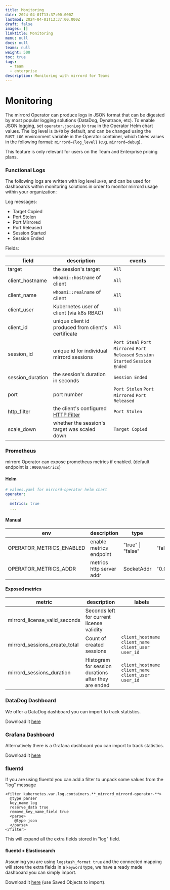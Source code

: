 ```yaml
---
title: Monitoring
date: 2024-04-01T13:37:00.000Z
lastmod: 2024-04-01T13:37:00.000Z
draft: false
images: []
linktitle: Monitoring
menu: null
docs: null
teams: null
weight: 500
toc: true
tags:
  - team
  - enterprise
description: Monitoring with mirrord for Teams
---
```


# Monitoring

The mirrord Operator can produce logs in JSON format that can be digested by most popular logging solutions (DataDog, Dynatrace, etc). To enable JSON logging, set `operator.jsonLog` to `true` in the Operator Helm chart values. The log level is `INFO` by default, and can be changed using the `RUST_LOG` environment variable in the Operator container, which takes values in the following format: `mirrord={log_level}` (e.g. `mirrord=debug`).

This feature is only relevant for users on the Team and Enterprise pricing plans.

### Functional Logs

The following logs are written with log level `INFO`, and can be used for dashboards within monitoring solutions in order to monitor mirrord usage within your organization:

Log messages:

* Target Copied
* Port Stolen
* Port Mirrored
* Port Released
* Session Started
* Session Ended

Fields:

| field             | description                                                                                                                                                                  | events                                                                         |
| ----------------- | ---------------------------------------------------------------------------------------------------------------------------------------------------------------------------- | ------------------------------------------------------------------------------ |
| target            | the session's target                                                                                                                                                         | `All`                                                                          |
| client\_hostname  | `whoami::hostname` of client                                                                                                                                                 | `All`                                                                          |
| client\_name      | `whoami::realname` of client                                                                                                                                                 | `All`                                                                          |
| client\_user      | Kubernetes user of client (via k8s RBAC)                                                                                                                                     | `All`                                                                          |
| client\_id        | unique client id produced from client's certificate                                                                                                                          | `All`                                                                          |
| session\_id       | unique id for individual mirrord sessions                                                                                                                                    | `Port Steal` `Port Mirrored` `Port Released` `Session Started` `Session Ended` |
| session\_duration | the session's duration in seconds                                                                                                                                            | `Session Ended`                                                                |
| port              | port number                                                                                                                                                                  | `Port Stolen` `Port Mirrored` `Port Released`                                  |
| http\_filter      | the client's configured [HTTP Filter](../reference/configuration.md#feature.network) | `Port Stolen`                                                                  |
| scale\_down       | whether the session's target was scaled down                                                                                                                                 | `Target Copied`                                                                |

### Prometheus

mirrord Operator can expose prometheus metrics if enabled. (default endpoint is `:9000/metrics`)

#### Helm

```yaml
# values.yaml for mirrord-operator helm chart
operator:
  ...
  metrics: true
  ...
```

#### Manual

| env                        | description              | type              | default        |
| -------------------------- | ------------------------ | ----------------- | -------------- |
| OPERATOR\_METRICS\_ENABLED | enable metrics endpoint  | "true" \| "false" | "false"        |
| OPERATOR\_METRICS\_ADDR    | metrics http server addr | SocketAddr        | "0.0.0.0:9000" |

#### Exposed metrics

| metric                           | description                                          | labels                                                  |
| -------------------------------- | ---------------------------------------------------- | ------------------------------------------------------- |
| mirrord\_license\_valid\_seconds | Seconds left for current license validity            |                                                         |
| mirrord\_sessions\_create\_total | Count of created sessions                            | `client_hostname` `client_name` `client_user` `user_id` |
| mirrord\_sessions\_duration      | Histogram for session durations after they are ended | `client_hostname` `client_name` `client_user` `user_id` |

### DataDog Dashboard

We offer a DataDog dashboard you can import to track statistics.

Download it [here](https://metalbear.co/mirrord/datadog/Mirrord_Operator_Dashboard.json)

### Grafana Dashboard

Alternatively there is a Grafana dashboard you can import to track statistics.

Download it [here](https://metalbear.co/mirrord/grafana/Mirrord_Operator_Dashboard.json)

### fluentd

If you are using fluentd you can add a filter to unpack some values from the "log" message

```
<filter kubernetes.var.log.containers.**_mirrord_mirrord-operator-**>
  @type parser
  key_name log
  reserve_data true
  remove_key_name_field true
  <parse>
    @type json
  </parse>
</filter>
```

This will expand all the extra fields stored in "log" field.

#### fluentd + Elasticsearch

Assuming you are using `logstash_format true` and the connected mapping will store the extra fields in a `keyword` type, we have a ready made dashboard you can simply import.

Download it [here](https://metalbear.co/mirrord/operator-fluentd-kibana.ndjson) (use Saved Objects to import).
